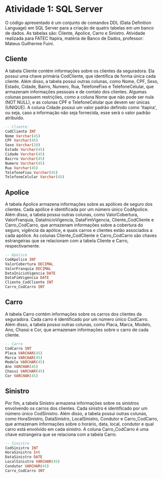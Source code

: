 # Atividade 1: SQL Server

O código apresentado é um conjunto de comandos DDL (Data Definition Language) em SQL Server para a criação de quatro tabelas em um banco de dados. As tabelas são: Cliente, Apolice, Carro e Sinistro. Atividade realizada para FATEC Itapira, matéria de Banco de Dados, professor: Mateus Guilherme Fuini.

## Cliente

A tabela Cliente contém informações sobre os clientes da seguradora. Ela possui uma chave primária CodCliente, que identifica de forma única cada cliente. Além disso, a tabela possui outras colunas, como Nome, CPF, Sexo, Estado, Cidade, Bairro, Numero, Rua, TelefoneFixo e TelefoneCelular, que armazenam informações pessoais e de contato dos clientes. Algumas colunas possuem restrições, como a coluna Nome que não pode ser nula (NOT NULL), e as colunas CPF e TelefoneCelular que devem ser únicas (UNIQUE). A coluna Cidade possui um valor padrão definido como 'Itapira', ou seja, caso a informação não seja fornecida, esse será o valor padrão atribuído.

```sql
-- Cliente:
CodCliente INT
Nome Varchar(45)
CPF Varchar(45)
Sexo Varchar(20)
Estado Varchar(45)
Cidade Varchar(45)
Bairro Varchar(45)
Numero Varchar(45)
Rua Varchar(45)
TelefoneFixo Varchar(45)
TelefoneCelular Varchar(45)
```

## Apolice

A tabela Apolice armazena informações sobre as apólices de seguro dos clientes. Cada apólice é identificada por um número único CodApolice. Além disso, a tabela possui outras colunas, como ValorCobertura, ValorFranquia, DataInicioVigencia, DataFimVigencia, Cliente_CodCliente e Carro_CodCarro, que armazenam informações sobre a cobertura do seguro, vigência da apólice, e quais carros e clientes estão associados a cada apólice. As colunas Cliente_CodCliente e Carro_CodCarro são chaves estrangeiras que se relacionam com a tabela Cliente e Carro, respectivamente.

```sql
-- Apolice
CodApolice INT
ValorCobertura DECIMAL
ValorFranquia DECIMAL
DataInicioVigencia DATE
DataFimVigencia DATE
Cliente_CodCliente INT
Carro_CodCarro INT
```

## Carro

A tabela Carro contém informações sobre os carros dos clientes da seguradora. Cada carro é identificado por um número único CodCarro. Além disso, a tabela possui outras colunas, como Placa, Marca, Modelo, Ano, Chassi e Cor, que armazenam informações sobre o carro de cada cliente.

```sql
-- Carro
CodCarro INT
Placa VARCHAR(45)
Marca VARCHAR(45)
Modelo VARCHAR(45)
Ano VARCHAR(45)
Chassi VARCHAR(45)
Cor VARCHAR(45)
```


## Sinistro

Por fim, a tabela Sinistro armazena informações sobre os sinistros envolvendo os carros dos clientes. Cada sinistro é identificado por um número único CodSinistro. Além disso, a tabela possui outras colunas, como HoraSinistro, DataSinistro, LocalSinistro, Condutor e Carro_CodCarro, que armazenam informações sobre o horário, data, local, condutor e qual carro está envolvido em cada sinistro. A coluna Carro_CodCarro é uma chave estrangeira que se relaciona com a tabela Carro.

```sql
-- Sinistro
CodSinistro INT
HoraSinistro Int
DataSinistro DATE
LocalSinistro VARCHAR(45)
Condutor VARCHAR(45)
Carro_CodCarro INT
```
